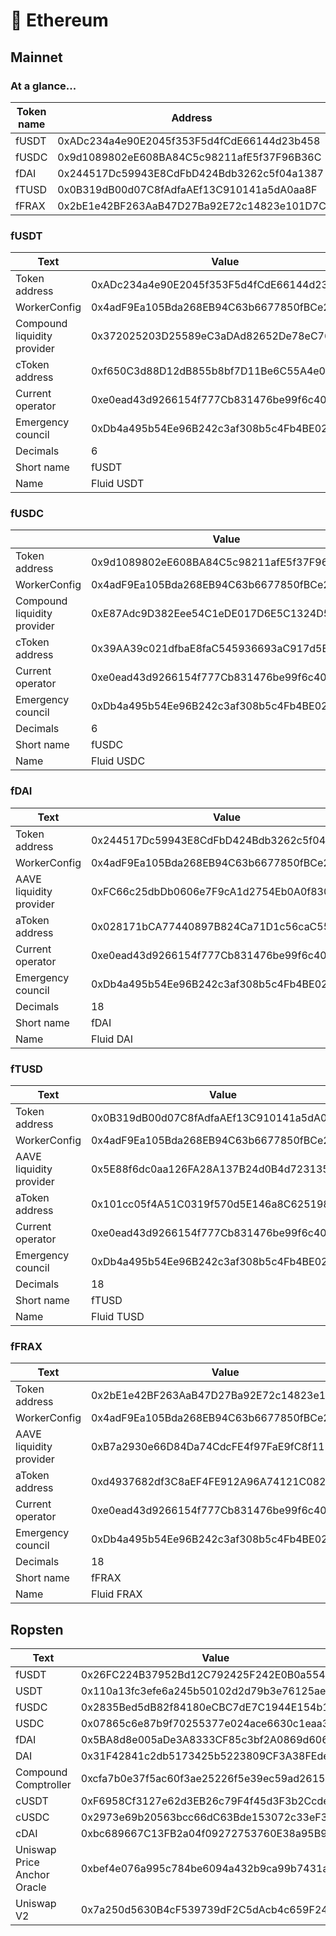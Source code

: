 # 💠 Ethereum

## Mainnet

### At a glance...

| Token name | Address                                    |
| ---------- | ------------------------------------------ |
| fUSDT      | 0xADc234a4e90E2045f353F5d4fCdE66144d23b458 |
| fUSDC      | 0x9d1089802eE608BA84C5c98211afE5f37F96B36C |
| fDAI       | 0x244517Dc59943E8CdFbD424Bdb3262c5f04a1387 |
| fTUSD      | 0x0B319dB00d07C8fAdfaAEf13C910141a5dA0aa8F |
| fFRAX      | 0x2bE1e42BF263AaB47D27Ba92E72c14823e101D7C |

### fUSDT

| Text                        | Value                                      |
| --------------------------- | ------------------------------------------ |
| Token address               | 0xADc234a4e90E2045f353F5d4fCdE66144d23b458 |
| WorkerConfig                | 0x4adF9Ea105Bda268EB94C63b6677850fBCe25fd9 |
| Compound liquidity provider | 0x372025203D25589eC3aDAd82652De78eC76fFabC |
| cToken address              | 0xf650C3d88D12dB855b8bf7D11Be6C55A4e07dCC9 |
| Current operator            | 0xe0ead43d9266154f777Cb831476be99f6c40B96d |
| Emergency council           | 0xDb4a495b54Ee96B242c3af308b5c4Fb4BE0207cd |
| Decimals                    | 6                                          |
| Short name                  | fUSDT                                      |
| Name                        | Fluid USDT                                 |

### fUSDC

|                             | Value                                      |
| --------------------------- | ------------------------------------------ |
| Token address               | 0x9d1089802eE608BA84C5c98211afE5f37F96B36C |
| WorkerConfig                | 0x4adF9Ea105Bda268EB94C63b6677850fBCe25fd9 |
| Compound liquidity provider | 0xE87Adc9D382Eee54C1eDE017D6E5C1324D59F457 |
| cToken address              | 0x39AA39c021dfbaE8faC545936693aC917d5E7563 |
| Current operator            | 0xe0ead43d9266154f777Cb831476be99f6c40B96d |
| Emergency council           | 0xDb4a495b54Ee96B242c3af308b5c4Fb4BE0207cd |
| Decimals                    | 6                                          |
| Short name                  | fUSDC                                      |
| Name                        | Fluid USDC                                 |

### fDAI

| Text                    | Value                                      |
| ----------------------- | ------------------------------------------ |
| Token address           | 0x244517Dc59943E8CdFbD424Bdb3262c5f04a1387 |
| WorkerConfig            | 0x4adF9Ea105Bda268EB94C63b6677850fBCe25fd9 |
| AAVE liquidity provider | 0xFC66c25dbDb0606e7F9cA1d2754Eb0A0f8306dA9 |
| aToken address          | 0x028171bCA77440897B824Ca71D1c56caC55b68A3 |
| Current operator        | 0xe0ead43d9266154f777Cb831476be99f6c40B96d |
| Emergency council       | 0xDb4a495b54Ee96B242c3af308b5c4Fb4BE0207cd |
| Decimals                | 18                                         |
| Short name              | fDAI                                       |
| Name                    | Fluid DAI                                  |

### fTUSD

| Text                    | Value                                      |
| ----------------------- | ------------------------------------------ |
| Token address           | 0x0B319dB00d07C8fAdfaAEf13C910141a5dA0aa8F |
| WorkerConfig            | 0x4adF9Ea105Bda268EB94C63b6677850fBCe25fd9 |
| AAVE liquidity provider | 0x5E88f6dc0aa126FA28A137B24d0B4d7231352a0B |
| aToken address          | 0x101cc05f4A51C0319f570d5E146a8C625198e636 |
| Current operator        | 0xe0ead43d9266154f777Cb831476be99f6c40B96d |
| Emergency council       | 0xDb4a495b54Ee96B242c3af308b5c4Fb4BE0207cd |
| Decimals                | 18                                         |
| Short name              | fTUSD                                      |
| Name                    | Fluid TUSD                                 |

### fFRAX

| Text                    | Value                                      |
| ----------------------- | ------------------------------------------ |
| Token address           | 0x2bE1e42BF263AaB47D27Ba92E72c14823e101D7C |
| WorkerConfig            | 0x4adF9Ea105Bda268EB94C63b6677850fBCe25fd9 |
| AAVE liquidity provider | 0xB7a2930e66D84Da74CdcFE4f97FaE9fC8f1114e8 |
| aToken address          | 0xd4937682df3C8aEF4FE912A96A74121C0829E664 |
| Current operator        | 0xe0ead43d9266154f777Cb831476be99f6c40B96d |
| Emergency council       | 0xDb4a495b54Ee96B242c3af308b5c4Fb4BE0207cd |
| Decimals                | 18                                         |
| Short name              | fFRAX                                      |
| Name                    | Fluid FRAX                                 |

## Ropsten

| Text                        | Value                                      |
| --------------------------- | ------------------------------------------ |
| fUSDT                       | 0x26FC224B37952Bd12C792425F242E0B0a55453a6 |
| USDT                        | 0x110a13fc3efe6a245b50102d2d79b3e76125ae83 |
| fUSDC                       | 0x2835Bed5dB82f84180eCBC7dE7C1944E154b1035 |
| USDC                        | 0x07865c6e87b9f70255377e024ace6630c1eaa37f |
| fDAI                        | 0x5BA8d8e005aDe3A8333CF85c3bf2A0869d606569 |
| DAI                         | 0x31F42841c2db5173425b5223809CF3A38FEde360 |
| Compound Comptroller        | 0xcfa7b0e37f5ac60f3ae25226f5e39ec59ad26152 |
| cUSDT                       | 0xF6958Cf3127e62d3EB26c79F4f45d3F3b2CcdeD4 |
| cUSDC                       | 0x2973e69b20563bcc66dC63Bde153072c33eF37fe |
| cDAI                        | 0xbc689667C13FB2a04f09272753760E38a95B998C |
| Uniswap Price Anchor Oracle | 0xbef4e076a995c784be6094a432b9ca99b7431a3f |
| Uniswap V2                  | 0x7a250d5630B4cF539739dF2C5dAcb4c659F2488D |
